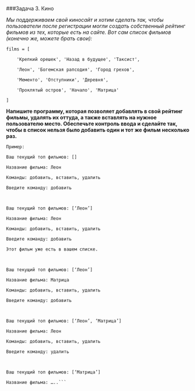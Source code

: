 ###Задача 3. Кино

_Мы поддерживаем свой киносайт и хотим сделать так, чтобы пользователи после регистрации могли создать собственный рейтинг фильмов из тех, которые есть на сайте. 
Вот сам список фильмов (конечно же, можете брать свои):_

```
films = [

    'Крепкий орешек', 'Назад в будущее', 'Таксист', 

    'Леон', 'Богемская рапсодия', 'Город грехов',

    'Мементо', 'Отступники', 'Деревня', 

    'Проклятый остров', 'Начало', 'Матрица'

]
```


**Напишите программу, которая позволяет добавлять в свой рейтинг фильмы, удалять их оттуда, а также вставлять на нужное пользователю место. 
Обеспечьте контроль ввода и сделайте так, чтобы в список нельзя было добавить один и тот же фильм несколько раз.**


```
Пример:

Ваш текущий топ фильмов: []

Название фильма: Леон

Команды: добавить, вставить, удалить

Введите команду: добавить



Ваш текущий топ фильмов: [‘Леон’]

Название фильма: Леон

Команды: добавить, вставить, удалить

Введите команду: добавить

Этот фильм уже есть в вашем списке.



Ваш текущий топ фильмов: [‘Леон’]

Название фильма: Матрица

Команды: добавить, вставить, удалить

Введите команду: добавить



Ваш текущий топ фильмов: [‘Леон’, ‘Матрица’]

Название фильма: Леон

Команды: добавить, вставить, удалить

Введите команду: удалить



Ваш текущий топ фильмов: [‘Матрица’]

Название фильма: …..```